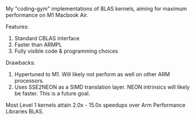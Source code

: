 My "coding-gym" implementations of BLAS kernels, aiming for maximum performance on M1 Macbook Air. 

Features:
1. Standard CBLAS interface
2. Faster than ARMPL
3. Fully visible code & programming choices

Drawbacks:
1. Hypertuned to M1. Will likely not perform as well on other ARM processors.
2. Uses SSE2NEON as a SIMD translation layer. NEON intrinsics will likely be faster. This is a future goal.

Most Level 1 kernels attain 2.0x - 15.0x speedups over Arm Performance Libraries BLAS.
